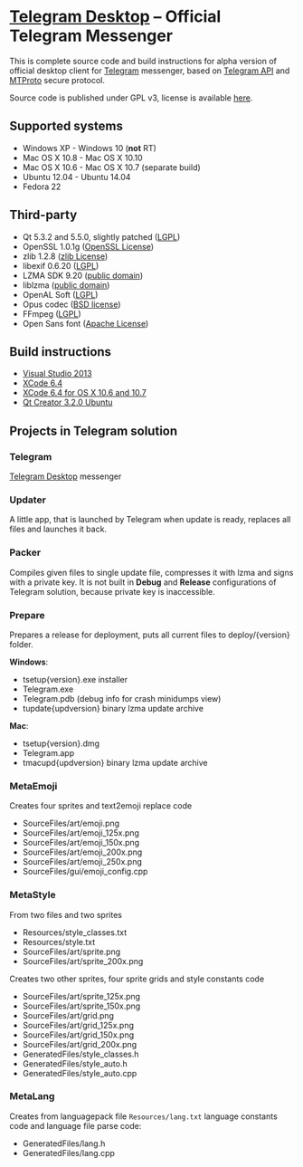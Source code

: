 # [Telegram Desktop][telegram_desktop] – Official Telegram Messenger

This is complete source code and build instructions for alpha version of official desktop client for [Telegram][telegram] messenger, based on [Telegram API][telegram_api] and [MTProto][telegram_proto] secure protocol.

Source code is published under GPL v3, license is available [here][license].

## Supported systems

* Windows XP - Windows 10 (**not** RT)
* Mac OS X 10.8 - Mac OS X 10.10
* Mac OS X 10.6 - Mac OS X 10.7 (separate build)
* Ubuntu 12.04 - Ubuntu 14.04
* Fedora 22

## Third-party

* Qt 5.3.2 and 5.5.0, slightly patched ([LGPL](http://qt-project.org/doc/qt-5/lgpl.html))
* OpenSSL 1.0.1g ([OpenSSL License](https://www.openssl.org/source/license.html))
* zlib 1.2.8 ([zlib License](http://www.zlib.net/zlib_license.html))
* libexif 0.6.20 ([LGPL](https://www.gnu.org/licenses/old-licenses/lgpl-2.1.en.html))
* LZMA SDK 9.20 ([public domain](http://www.7-zip.org/sdk.html))
* liblzma ([public domain](http://tukaani.org/xz/))
* OpenAL Soft ([LGPL](http://kcat.strangesoft.net/openal.html))
* Opus codec ([BSD license](http://www.opus-codec.org/license/))
* FFmpeg ([LGPL](https://www.ffmpeg.org/legal.html))
* Open Sans font ([Apache License](http://www.apache.org/licenses/LICENSE-2.0.html))

## Build instructions

* [Visual Studio 2013][msvc]
* [XCode 6.4][xcode]
* [XCode 6.4 for OS X 10.6 and 10.7][xcode_old]
* [Qt Creator 3.2.0 Ubuntu][qtcreator]

## Projects in Telegram solution

### Telegram

[Telegram Desktop][telegram_desktop] messenger

### Updater

A little app, that is launched by Telegram when update is ready, replaces all files and launches it back.

### Packer

Compiles given files to single update file, compresses it with lzma and signs with a private key. It is not built in **Debug** and **Release** configurations of Telegram solution, because private key is inaccessible.

### Prepare

Prepares a release for deployment, puts all current files to deploy/{version} folder.

**Windows**:
* tsetup{version}.exe installer
* Telegram.exe
* Telegram.pdb (debug info for crash minidumps view)
* tupdate{updversion} binary lzma update archive

**Mac**:
* tsetup{version}.dmg
* Telegram.app
* tmacupd{updversion} binary lzma update archive

### MetaEmoji

Creates four sprites and text2emoji replace code
* SourceFiles/art/emoji.png
* SourceFiles/art/emoji_125x.png
* SourceFiles/art/emoji_150x.png
* SourceFiles/art/emoji_200x.png
* SourceFiles/art/emoji_250x.png
* SourceFiles/gui/emoji_config.cpp

### MetaStyle

From two files and two sprites
* Resources/style_classes.txt
* Resources/style.txt
* SourceFiles/art/sprite.png
* SourceFiles/art/sprite_200x.png

Creates two other sprites, four sprite grids and style constants code
* SourceFiles/art/sprite_125x.png
* SourceFiles/art/sprite_150x.png
* SourceFiles/art/grid.png
* SourceFiles/art/grid_125x.png
* SourceFiles/art/grid_150x.png
* SourceFiles/art/grid_200x.png
* GeneratedFiles/style_classes.h
* GeneratedFiles/style_auto.h
* GeneratedFiles/style_auto.cpp

### MetaLang

Creates from languagepack file `Resources/lang.txt` language constants code and language file parse code:
* GeneratedFiles/lang.h
* GeneratedFiles/lang.cpp

[//]: # (LINKS)
[telegram]: https://telegram.org
[telegram_desktop]: https://desktop.telegram.org
[telegram_api]: https://core.telegram.org
[telegram_proto]: https://core.telegram.org/mtproto
[license]: LICENSE
[msvc]: MSVC.md
[xcode]: XCODE.md
[xcode_old]: XCODEold.md
[qtcreator]: qtcreator.md
